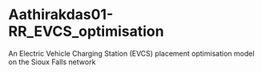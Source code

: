 # Aathirakdas01-RR_EVCS_optimisation
An Electric Vehicle Charging Station (EVCS) placement optimisation model on the Sioux Falls network
